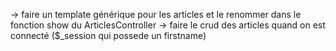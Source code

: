 -> faire un template générique pour les articles et le renommer dans le fonction show du ArticlesController
-> faire le crud des articles quand on est connecté ($_session qui possede un firstname)
